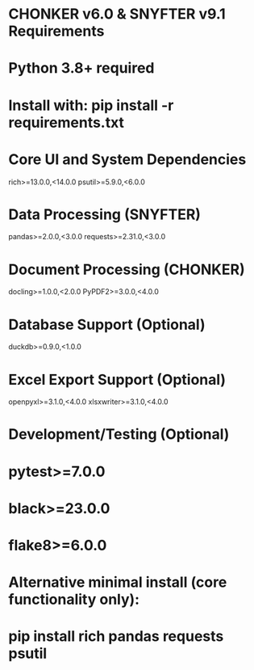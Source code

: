 # CHONKER v6.0 & SNYFTER v9.1 Requirements
# Python 3.8+ required
# Install with: pip install -r requirements.txt

# Core UI and System Dependencies
rich>=13.0.0,<14.0.0
psutil>=5.9.0,<6.0.0

# Data Processing (SNYFTER)
pandas>=2.0.0,<3.0.0
requests>=2.31.0,<3.0.0

# Document Processing (CHONKER)
docling>=1.0.0,<2.0.0
PyPDF2>=3.0.0,<4.0.0

# Database Support (Optional)
duckdb>=0.9.0,<1.0.0

# Excel Export Support (Optional)
openpyxl>=3.1.0,<4.0.0
xlsxwriter>=3.1.0,<4.0.0

# Development/Testing (Optional)
# pytest>=7.0.0
# black>=23.0.0
# flake8>=6.0.0

# Alternative minimal install (core functionality only):
# pip install rich pandas requests psutil
